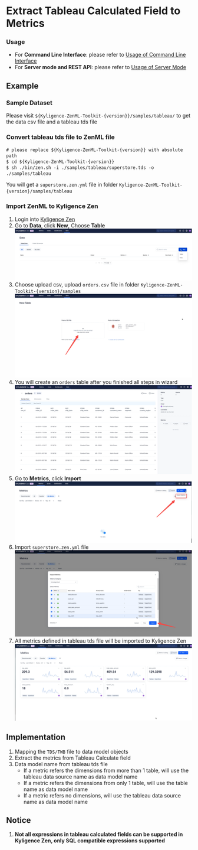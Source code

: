 # Extract Tableau Calculated Field to Metrics

### Usage

- For **Command Line Interface**: please refer to [Usage of Command Line Interface](cli.md)
- For **Server mode and REST API**: please refer to [Usage of Server Mode](server.md)

## Example

### Sample Dataset

Please visit `${Kyligence-ZenML-Toolkit-{version}}/samples/tableau/` to get the data csv file and a tableau tds file

### Convert tableau tds file to ZenML file

```
# please replace ${Kyligence-ZenML-Toolkit-{version}} with absolute path
$ cd ${Kyligence-ZenML-Toolkit-{version}}
$ sh ./bin/zen.sh -i ./samples/tableau/superstore.tds -o ./samples/tableau
```

You will get a `superstore.zen.yml` file in folder `Kyligence-ZenML-Toolkit-{version}/samples/tableau`

### Import ZenML to Kyligence Zen

1. Login into [Kyligence Zen](https://kyligence.io/zen)
2. Go to **Data**, click **New**, Choose **Table**
   ![New Table](images/tableau/import_table.png)
3. Choose upload csv, upload `orders.csv` file in folder `Kyligence-ZenML-Toolkit-{version}/samples`
   ![Upload Table](images/tableau/import_table2.png)
4. You will create an `orders` table after you finished all steps in wizard
   ![Table](images/tableau/import_table3.png)
5. Go to **Metrics**, click **Import**
   ![New Metrics](images/tableau/import_zen.png)
6. Import `superstore.zen.yml` file
   ![Import Zen Yaml](images/tableau/import_zen2.png)
7. All metrics defined in tableau tds file will be imported to Kyligence Zen
   ![Metrics in Zen](images/tableau/metrics_in_zen.png)

## Implementation

1. Mapping the `TDS/TWB` file to data model objects 
2. Extract the metrics from Tableau Calculate field  
3. Data model name from tableau tds file 
   - If a metric refers the dimensions from more than 1 table, will use the tableau data source name as data model name
   - If a metric refers the dimensions from only 1 table, will use the table name as data model name
   - If a metric refers no dimensions, will use the tableau data source name as data model name

## Notice
1. **Not all expressions in tableau calculated fields can be supported in Kyligence Zen, only SQL compatible expressions supported**
